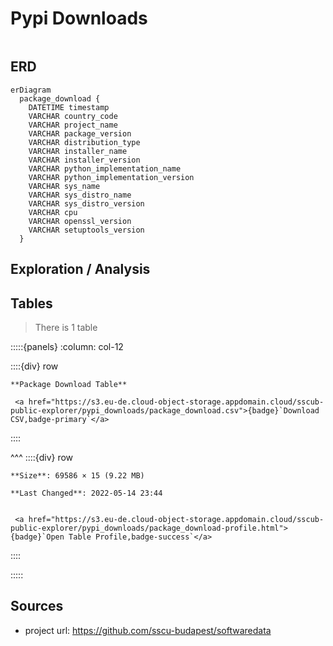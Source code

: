 # Pypi Downloads

```{include} ../homes/pypi_downloads.md
```

## ERD

```{mermaid}
erDiagram
  package_download {    
    DATETIME timestamp      
    VARCHAR country_code      
    VARCHAR project_name      
    VARCHAR package_version      
    VARCHAR distribution_type      
    VARCHAR installer_name      
    VARCHAR installer_version      
    VARCHAR python_implementation_name      
    VARCHAR python_implementation_version      
    VARCHAR sys_name      
    VARCHAR sys_distro_name      
    VARCHAR sys_distro_version      
    VARCHAR cpu      
    VARCHAR openssl_version      
    VARCHAR setuptools_version  
  }
```


## Exploration / Analysis



## Tables

> There is 1 table




:::::{panels} :column: col-12

::::{div} row

```{div} col-9
**Package Download Table**
```

```{div} col-3
 <a href="https://s3.eu-de.cloud-object-storage.appdomain.cloud/sscub-public-explorer/pypi_downloads/package_download.csv">{badge}`Download CSV,badge-primary`</a>
```
::::

^^^
::::{div} row

```{div} col-4
**Size**: 69586 × 15 (9.22 MB)
```

```{div} col-5
**Last Changed**: 2022-05-14 23:44
```

```{div} col-3

 <a href="https://s3.eu-de.cloud-object-storage.appdomain.cloud/sscub-public-explorer/pypi_downloads/package_download-profile.html">{badge}`Open Table Profile,badge-success`</a>

```

::::

:::::




## Sources

- project url: https://github.com/sscu-budapest/softwaredata
